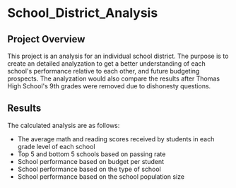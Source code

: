 # School_District_Analysis

## Project Overview

This project is an analysis for an individual school district. The purpose is to create an detailed analyzation to get a better understanding of each school's performance relative to each other, and future budgeting prospects. The analyzation would also compare the results after Thomas High School's 9th grades were removed due to dishonesty questions. 

## Results

The calculated analysis are as follows:
 - The average math and reading scores received by students in each grade level of each school
 - Top 5 and bottom 5 schools based on passing rate
 - School performance based on budget per student
 - School performance based on the type of school
 - School performance based on the school population size

